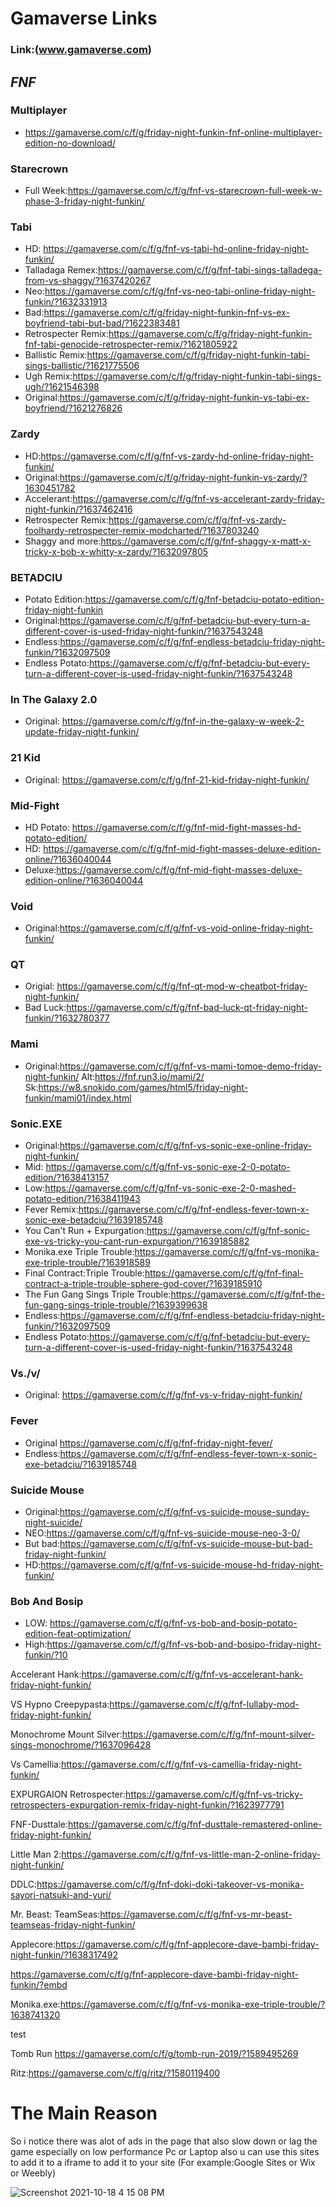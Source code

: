 # Gamaverse Links 
### Link:(www.gamaverse.com)

## *FNF*

### Multiplayer
   - https://gamaverse.com/c/f/g/friday-night-funkin-fnf-online-multiplayer-edition-no-download/

### Starecrown
   - Full Week:https://gamaverse.com/c/f/g/fnf-vs-starecrown-full-week-w-phase-3-friday-night-funkin/

### Tabi
   - HD: https://gamaverse.com/c/f/g/fnf-vs-tabi-hd-online-friday-night-funkin/
   - Talladaga Remex:https://gamaverse.com/c/f/g/fnf-tabi-sings-talladega-from-vs-shaggy/?1637420267
   - Neo:https://gamaverse.com/c/f/g/fnf-vs-neo-tabi-online-friday-night-funkin/?1632331913
   - Bad:https://gamaverse.com/c/f/g/friday-night-funkin-fnf-vs-ex-boyfriend-tabi-but-bad/?1622383481
   - Retrospecter Remix:https://gamaverse.com/c/f/g/friday-night-funkin-fnf-tabi-genocide-retrospecter-remix/?1621805922
   - Ballistic Remix:https://gamaverse.com/c/f/g/friday-night-funkin-tabi-sings-ballistic/?1621775506
   - Ugh Remix:https://gamaverse.com/c/f/g/friday-night-funkin-tabi-sings-ugh/?1621546398
   - Original:https://gamaverse.com/c/f/g/friday-night-funkin-vs-tabi-ex-boyfriend/?1621276826

### Zardy
   - HD:https://gamaverse.com/c/f/g/fnf-vs-zardy-hd-online-friday-night-funkin/
   - Original:https://gamaverse.com/c/f/g/friday-night-funkin-vs-zardy/?1630451782
   - Accelerant:https://gamaverse.com/c/f/g/fnf-vs-accelerant-zardy-friday-night-funkin/?1637462416
   - Retrospecter Remix:https://gamaverse.com/c/f/g/fnf-vs-zardy-foolhardy-retrospecter-remix-modcharted/?1637803240
   - Shaggy and more:https://gamaverse.com/c/f/g/fnf-shaggy-x-matt-x-tricky-x-bob-x-whitty-x-zardy/?1632097805

### BETADCIU 
   - Potato Edition:https://gamaverse.com/c/f/g/fnf-betadciu-potato-edition-friday-night-funkin
   - Original:https://gamaverse.com/c/f/g/fnf-betadciu-but-every-turn-a-different-cover-is-used-friday-night-funkin/?1637543248
   - Endless:https://gamaverse.com/c/f/g/fnf-endless-betadciu-friday-night-funkin/?1632097509
   - Endless Potato:https://gamaverse.com/c/f/g/fnf-betadciu-but-every-turn-a-different-cover-is-used-friday-night-funkin/?1637543248
  
### In The Galaxy 2.0
   - Original: https://gamaverse.com/c/f/g/fnf-in-the-galaxy-w-week-2-update-friday-night-funkin/
### 21 Kid
   - Original: https://gamaverse.com/c/f/g/fnf-21-kid-friday-night-funkin/

### Mid-Fight 
   - HD Potato: https://gamaverse.com/c/f/g/fnf-mid-fight-masses-hd-potato-edition/
   - HD: https://gamaverse.com/c/f/g/fnf-mid-fight-masses-deluxe-edition-online/?1636040044
   - Deluxe:https://gamaverse.com/c/f/g/fnf-mid-fight-masses-deluxe-edition-online/?1636040044

### Void 
   - Original:https://gamaverse.com/c/f/g/fnf-vs-void-online-friday-night-funkin/

### QT
   - Origial: https://gamaverse.com/c/f/g/fnf-qt-mod-w-cheatbot-friday-night-funkin/
   - Bad Luck:https://gamaverse.com/c/f/g/fnf-bad-luck-qt-friday-night-funkin/?1632780377
### Mami
   - Original:https://gamaverse.com/c/f/g/fnf-vs-mami-tomoe-demo-friday-night-funkin/
     Alt:https://fnf.run3.io/mami/2/
     Sk:https://w8.snokido.com/games/html5/friday-night-funkin/mami01/index.html

### Sonic.EXE
   - Original:https://gamaverse.com/c/f/g/fnf-vs-sonic-exe-online-friday-night-funkin/  
   - Mid: https://gamaverse.com/c/f/g/fnf-vs-sonic-exe-2-0-potato-edition/?1638413157 
   - Low:https://gamaverse.com/c/f/g/fnf-vs-sonic-exe-2-0-mashed-potato-edition/?1638411943
   - Fever Remix:https://gamaverse.com/c/f/g/fnf-endless-fever-town-x-sonic-exe-betadciu/?1639185748
   - You Can't Run + Expurgation:https://gamaverse.com/c/f/g/fnf-sonic-exe-vs-tricky-you-cant-run-expurgation/?1639185882
   - Monika.exe Triple Trouble:https://gamaverse.com/c/f/g/fnf-vs-monika-exe-triple-trouble/?163918589
   - Final Contract:Triple Trouble:https://gamaverse.com/c/f/g/fnf-final-contract-a-triple-trouble-sphere-god-cover/?1639185910
   - The Fun Gang Sings Triple Trouble:https://gamaverse.com/c/f/g/fnf-the-fun-gang-sings-triple-trouble/?1639399638
   - Endless:https://gamaverse.com/c/f/g/fnf-endless-betadciu-friday-night-funkin/?1632097509
   - Endless Potato:https://gamaverse.com/c/f/g/fnf-betadciu-but-every-turn-a-different-cover-is-used-friday-night-funkin/?1637543248
### Vs./v/
   - Original: https://gamaverse.com/c/f/g/fnf-vs-v-friday-night-funkin/
### Fever
   - Original https://gamaverse.com/c/f/g/fnf-friday-night-fever/
   - Endless:https://gamaverse.com/c/f/g/fnf-endless-fever-town-x-sonic-exe-betadciu/?1639185748
### Suicide Mouse
   - Original:https://gamaverse.com/c/f/g/fnf-vs-suicide-mouse-sunday-night-suicide/
   - NEO:https://gamaverse.com/c/f/g/fnf-vs-suicide-mouse-neo-3-0/
   - But bad:https://gamaverse.com/c/f/g/fnf-vs-suicide-mouse-but-bad-friday-night-funkin/
   - HD:https://gamaverse.com/c/f/g/fnf-vs-suicide-mouse-hd-friday-night-funkin/
### Bob And Bosip
   - LOW: https://gamaverse.com/c/f/g/fnf-vs-bob-and-bosip-potato-edition-feat-optimization/
   - High:https://gamaverse.com/c/f/g/fnf-vs-bob-and-bosipo-friday-night-funkin/?10

Accelerant Hank:https://gamaverse.com/c/f/g/fnf-vs-accelerant-hank-friday-night-funkin/


VS Hypno Creepypasta:https://gamaverse.com/c/f/g/fnf-lullaby-mod-friday-night-funkin/

Monochrome Mount Silver:https://gamaverse.com/c/f/g/fnf-mount-silver-sings-monochrome/?1637096428

Vs Camellia:https://gamaverse.com/c/f/g/fnf-vs-camellia-friday-night-funkin/

EXPURGAION Retrospecter:https://gamaverse.com/c/f/g/fnf-vs-tricky-retrospecters-expurgation-remix-friday-night-funkin/?1623977791

FNF-Dusttale:https://gamaverse.com/c/f/g/fnf-dusttale-remastered-online-friday-night-funkin/

Little Man 2:https://gamaverse.com/c/f/g/fnf-vs-little-man-2-online-friday-night-funkin/

DDLC:https://gamaverse.com/c/f/g/fnf-doki-doki-takeover-vs-monika-sayori-natsuki-and-yuri/

Mr. Beast: TeamSeas:https://gamaverse.com/c/f/g/fnf-vs-mr-beast-teamseas-friday-night-funkin/

Applecore:https://gamaverse.com/c/f/g/fnf-applecore-dave-bambi-friday-night-funkin/?1638317492

https://gamaverse.com/c/f/g/fnf-applecore-dave-bambi-friday-night-funkin/?embd

Monika.exe:https://gamaverse.com/c/f/g/fnf-vs-monika-exe-triple-trouble/?1638741320

test

Tomb Run https://gamaverse.com/c/f/g/tomb-run-2019/?1589495269

Ritz:https://gamaverse.com/c/f/g/ritz/?1580119400

# The Main Reason
So i notice there was alot of ads in the page that also slow down or lag the game especially on low performance Pc or Laptop 
also u can use this sites to add it to a iframe to add it to your site (For example:Google Sites or Wix or Weebly) 



![Screenshot 2021-10-18 4 15 08 PM](https://user-images.githubusercontent.com/62034513/137800491-58c3143a-1b5c-46dc-b6b7-ca5ca9585c1c.png)
